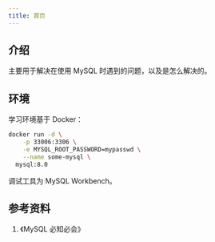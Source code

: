 ```yaml
---
title: 首页
---
```


## 介绍

主要用于解决在使用 MySQL 时遇到的问题，以及是怎么解决的。



## 环境

学习环境基于 Docker：

```bash
docker run -d \
	-p 33006:3306 \
	-e MYSQL_ROOT_PASSWORD=mypasswd \
	--name some-mysql \
  mysql:8.0
```

调试工具为 MySQL Workbench。



## 参考资料

1. 《MySQL 必知必会》